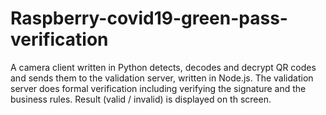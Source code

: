 # Raspberry-covid19-green-pass-verification

A camera client written in Python detects, decodes and decrypt QR codes and sends them to the validation server, written in Node.js. The validation server does formal verification including verifying the signature and the business rules. Result (valid / invalid) is displayed on th screen.

